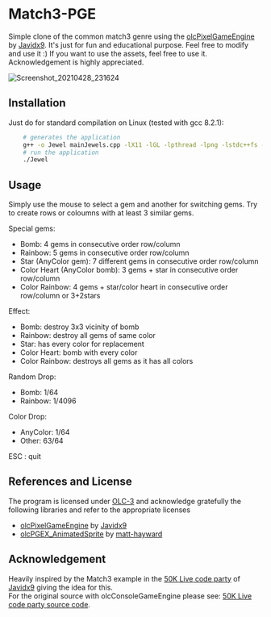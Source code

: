 # Match3-PGE 
Simple clone of the common match3 genre using the [olcPixelGameEngine](https://github.com/OneLoneCoder/olcPixelGameEngine) by [Javidx9](https://github.com/OneLoneCoder).
It's just for fun and educational purpose. Feel free to modify and use it :)
If you want to use the assets, feel free to use it. Acknowledgement is highly appreciated. 

![Screenshot_20210428_231624](https://user-images.githubusercontent.com/16195016/116474118-617c2580-a878-11eb-81db-7e4ff7144937.png)

## Installation
Just do for standard compilation on Linux (tested with gcc 8.2.1):

````sh
    # generates the application
    g++ -o Jewel mainJewels.cpp -lX11 -lGL -lpthread -lpng -lstdc++fs -std=c++17
    # run the application
    ./Jewel
````

## Usage
Simply use the mouse to select a gem and another for switching gems. Try to create rows or coloumns with at least 3 similar gems.

Special gems:
- Bomb: 4 gems in consecutive order row/column
- Rainbow: 5 gems in consecutive order row/column
- Star (AnyColor gem): 7 different gems in consecutive order row/column
- Color Heart (AnyColor bomb): 3 gems + star in consecutive order row/column
- Color Rainbow: 4 gems + star/color heart in consecutive order row/column or 3+2stars

Effect:
- Bomb: destroy 3x3 vicinity of bomb
- Rainbow: destroy all gems of same color
- Star: has every color for replacement
- Color Heart: bomb with every color
- Color Rainbow: destroys all gems as it has all colors

Random Drop:
- Bomb: 1/64
- Rainbow: 1/4096

Color Drop:
- AnyColor: 1/64
- Other: 63/64

ESC : quit


## References and License
The program is licensed under [OLC-3](https://github.com/OneLoneCoder/olcPixelGameEngine/blob/master/LICENCE.md) and acknowledge gratefully the following libraries and refer to the appropriate licenses
* [olcPixelGameEngine](https://github.com/OneLoneCoder/olcPixelGameEngine) by [Javidx9](https://github.com/OneLoneCoder)
* [olcPGEX_AnimatedSprite](https://github.com/matt-hayward/olcPGEX_AnimatedSprite) by [matt-hayward](https://github.com/matt-hayward)

## Acknowledgement
Heavily inspired by the Match3 example in the [50K Live code party](https://www.youtube.com/watch?v=7y8Zg87rtjs) of [Javidx9](https://github.com/OneLoneCoder) giving the idea for this.<br>
For the original source with olcConsoleGameEngine please see: [50K Live code party source code](https://github.com/OneLoneCoder/videos/blob/master/OneLoneCoder_MatchingGems_50KSubSpecial.cpp).
